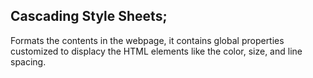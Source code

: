 ## Cascading Style Sheets;

Formats the contents in the webpage, it contains global properties customized to displacy the HTML elements like the color, size, and line spacing. 
